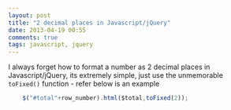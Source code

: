 ```yaml
---
layout: post
title: "2 decimal places in Javascript/jQuery"
date: 2013-04-19 00:55
comments: true
tags: javascript, jquery 
---
```


I always forget how to format a number as 2 decimal places in Javascript/jQuery, its extremely simple, just use the unmemorable `toFixed()` function - refer below is an example

``` javascript
    $("#total"+row_number).html($total,toFixed(2));
```
